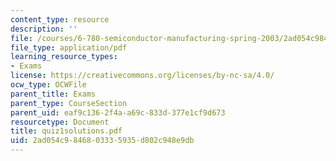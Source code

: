 ```yaml
---
content_type: resource
description: ''
file: /courses/6-780-semiconductor-manufacturing-spring-2003/2ad054c9846803335935d802c948e9db_quiz1solutions.pdf
file_type: application/pdf
learning_resource_types:
- Exams
license: https://creativecommons.org/licenses/by-nc-sa/4.0/
ocw_type: OCWFile
parent_title: Exams
parent_type: CourseSection
parent_uid: eaf9c136-2f4a-a69c-833d-377e1cf9d673
resourcetype: Document
title: quiz1solutions.pdf
uid: 2ad054c9-8468-0333-5935-d802c948e9db
---
```


